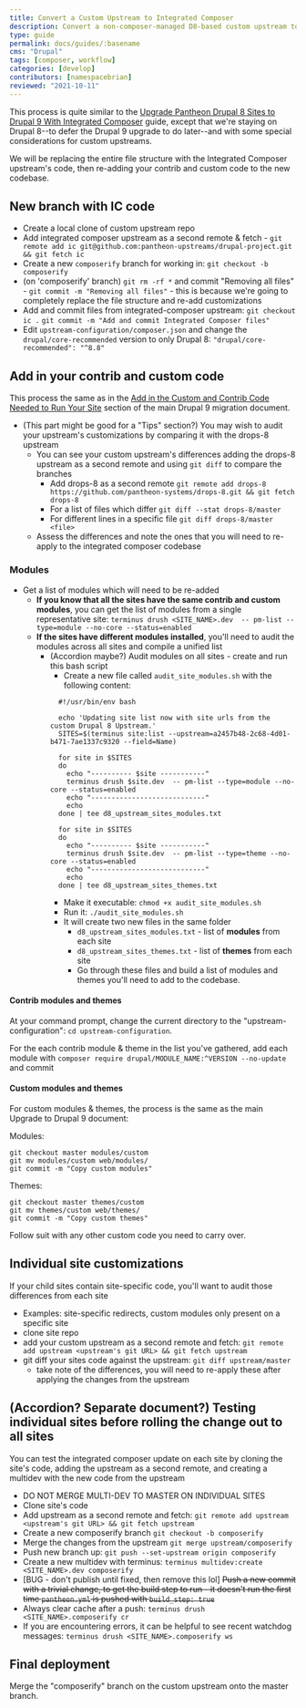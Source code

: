 ```yaml
---
title: Convert a Custom Upstream to Integrated Composer
description: Convert a non-composer-managed D8-based custom upstream to Integrated Composer
type: guide
permalink: docs/guides/:basename
cms: "Drupal"
tags: [composer, workflow]
categories: [develop]
contributors: [namespacebrian]
reviewed: "2021-10-11"
---
```


This process is quite similar to the [Upgrade Pantheon Drupal 8 Sites to Drupal 9 With Integrated Composer](/docs/guides/drupal-9-migration/upgrade-to-d9) guide, except that we're staying on Drupal 8--to defer the Drupal 9 upgrade to do later--and with some special considerations for custom upstreams.

We will be replacing the entire file structure with the Integrated Composer upstream's code, then re-adding your contrib and custom code to the new codebase.


## New branch with IC code
- Create a local clone of custom upstream repo
- Add integrated composer upstream as a second remote & fetch - `git remote add ic git@github.com:pantheon-upstreams/drupal-project.git && git fetch ic`
- Create a new `composerify` branch for working in: `git checkout -b composerify`
- (on 'composerify' branch) `git rm -rf *` and commit "Removing all files" - `git commit -m "Removing all files"` - this is because we're going to completely replace the file structure and re-add customizations
- Add and commit files from integrated-composer upstream: `git checkout ic .`  `git commit -m "Add and commit Integrated Composer files"`
- Edit `upstream-configuration/composer.json` and change the `drupal/core-recommended` version to only Drupal 8: `"drupal/core-recommended": "^8.8"`


## Add in your contrib and custom code

This process the same as in the [Add in the Custom and Contrib Code Needed to Run Your Site](https://pantheon.io/docs/guides/drupal-9-migration/upgrade-to-d9#contributed-code) section of the main Drupal 9 migration document.


- (This part might be good for a "Tips" section?) You may wish to audit your upstream's customizations by comparing it with the drops-8 upstream
  - You can see your custom upstream's differences adding the drops-8 upstream as a second remote and using `git diff` to compare the branches
    - Add drops-8 as a second remote `git remote add drops-8 https://github.com/pantheon-systems/drops-8.git && git fetch drops-8`
    - For a list of files which differ `git diff --stat drops-8/master`
    - For different lines in a specific file `git diff drops-8/master <file>`
  - Assess the differences and note the ones that you will need to re-apply to the integrated composer codebase


### Modules


- Get a list of modules which will need to be re-added
  - **If you know that all the sites have the same contrib and custom modules**, you can get the list of modules from a single representative site:
    `terminus drush <SITE_NAME>.dev  -- pm-list --type=module --no-core --status=enabled`
  - **If the sites have different modules installed**, you'll need to audit the modules across all sites and compile a unified list
    - (Accordion maybe?) Audit modules on all sites - create and run this bash script
      - Create a new file called `audit_site_modules.sh` with the following content:
      ```
        #!/usr/bin/env bash

        echo 'Updating site list now with site urls from the custom Drupal 8 Upstream.'
        SITES=$(terminus site:list --upstream=a2457b48-2c68-4d01-b471-7ae1337c9320 --field=Name)

        for site in $SITES
        do
          echo "---------- $site -----------"
          terminus drush $site.dev  -- pm-list --type=module --no-core --status=enabled
          echo "----------------------------"
          echo
        done | tee d8_upstream_sites_modules.txt

        for site in $SITES
        do
          echo "---------- $site -----------"
          terminus drush $site.dev  -- pm-list --type=theme --no-core --status=enabled
          echo "----------------------------"
          echo
        done | tee d8_upstream_sites_themes.txt

      ```
      - Make it executable: `chmod +x audit_site_modules.sh`
      - Run it: `./audit_site_modules.sh`
      - It will create two new files in the same folder
        - `d8_upstream_sites_modules.txt` - list of **modules** from each site
        - `d8_upstream_sites_themes.txt` - list of **themes** from each site
        - Go through these files and build a list of modules and themes you'll need to add to the codebase.

#### Contrib modules and themes

At your command prompt, change the current directory to the "upstream-configuration": `cd upstream-configuration`.

For the each contrib module & theme in the list you've gathered, add each module with `composer require drupal/MODULE_NAME:^VERSION --no-update` and commit

#### Custom modules and themes

For custom modules & themes, the process is the same as the main Upgrade to Drupal 9 document:

  Modules:

  ```bash{promptUser:user}
  git checkout master modules/custom
  git mv modules/custom web/modules/
  git commit -m "Copy custom modules"
  ```

  Themes:

  ```bash{promptUser:user}
  git checkout master themes/custom
  git mv themes/custom web/themes/
  git commit -m "Copy custom themes"
  ```

  Follow suit with any other custom code you need to carry over.



## Individual site customizations

If your child sites contain site-specific code, you'll want to audit those differences from each site
- Examples: site-specific redirects, custom modules only present on a specific site
- clone site repo
- add your custom upstream as a second remote and fetch: `git remote add upstream <upstream's git URL> && git fetch upstream`
- git diff your sites code against the upstream: `git diff upstream/master`
  - take note of the differences, you will need to re-apply these after applying the changes from the upstream


## (Accordion?  Separate document?) Testing individual sites before rolling the change out to all sites

You can test the integrated composer update on each site by cloning the site's code, adding the upstream as a second remote, and creating a multidev with the new code from the upstream
- DO NOT MERGE MULTI-DEV TO MASTER ON INDIVIDUAL SITES
- Clone site's code
- Add upstream as a second remote and fetch: `git remote add upstream <upstream's git URL> && git fetch upstream`
- Create a new composerify branch `git checkout -b composerify`
- Merge the changes from the upstream `git merge upstream/composerify`
- Push new branch up: `git push --set-upstream origin composerify`
- Create a new multidev with terminus: `terminus multidev:create <SITE_NAME>.dev composerify`
- [BUG - don't publish until fixed, then remove this lol]   ~~Push a new commit with a trivial change, to get the build step to run - it doesn't run the first time `pantheon.yml` is pushed with `build_step: true`~~
- Always clear cache after a push: `terminus drush <SITE_NAME>.composerify cr`
- If you are encountering errors, it can be helpful to see recent watchdog messages: `terminus drush <SITE_NAME>.composerify ws`

## Final deployment

Merge the "composerify" branch on the custom upstream onto the master branch.
